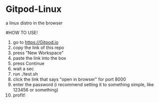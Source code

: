 # Gitpod-Linux
a linux distro in the browser

#HOW TO USE!
1. go to https://Gitpod.io
2. copy the link of this repo
3. press "New Workspace"
4. paste the link into the box
5. press Continue
6. wait a sec
7. run ./test.sh
8. click the link that says "open in browser" for port 8000
9. enter the password (i recommend setting it to something simple, like 123456 or something)
10. profit!
